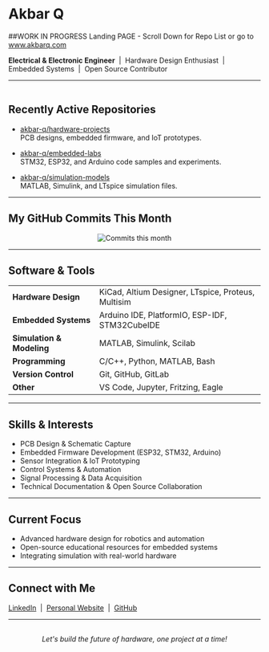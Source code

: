 # Akbar Q


##WORK IN PROGRESS Landing PAGE - Scroll Down for Repo List or go to www.akbarq.com

**Electrical & Electronic Engineer** &nbsp;|&nbsp; Hardware Design Enthusiast &nbsp;|&nbsp; Embedded Systems &nbsp;|&nbsp; Open Source Contributor

---

<!-- Branding bar -->
<p align="center">
  <img src="https://img.shields.io/static/v1?label=&message=&color=002724&labelColor=FFB800&style=flat-square" width="100%" height="2px">
</p>

## Recently Active Repositories

- [akbar-q/hardware-projects](https://github.com/akbar-q/hardware-projects)  
  PCB designs, embedded firmware, and IoT prototypes.

- [akbar-q/embedded-labs](https://github.com/akbar-q/embedded-labs)  
  STM32, ESP32, and Arduino code samples and experiments.

- [akbar-q/simulation-models](https://github.com/akbar-q/simulation-models)  
  MATLAB, Simulink, and LTspice simulation files.

---

## My GitHub Commits This Month

<p align="center">
  <img src="https://img.shields.io/badge/Commits%20this%20month-XX-002724?style=for-the-badge&labelColor=FFB800&color=002724&label=Commits%20this%20month" alt="Commits this month" />
</p>

<!-- 
Tip: Replace XX with your actual commit count for the month.
You can update this manually, or use a GitHub Action to automate it.
-->

---

## Software & Tools

<table>
  <tr>
    <td><b>Hardware Design</b></td>
    <td>KiCad, Altium Designer, LTspice, Proteus, Multisim</td>
  </tr>
  <tr>
    <td><b>Embedded Systems</b></td>
    <td>Arduino IDE, PlatformIO, ESP-IDF, STM32CubeIDE</td>
  </tr>
  <tr>
    <td><b>Simulation & Modeling</b></td>
    <td>MATLAB, Simulink, Scilab</td>
  </tr>
  <tr>
    <td><b>Programming</b></td>
    <td>C/C++, Python, MATLAB, Bash</td>
  </tr>
  <tr>
    <td><b>Version Control</b></td>
    <td>Git, GitHub, GitLab</td>
  </tr>
  <tr>
    <td><b>Other</b></td>
    <td>VS Code, Jupyter, Fritzing, Eagle</td>
  </tr>
</table>

---

## Skills & Interests

- PCB Design & Schematic Capture  
- Embedded Firmware Development (ESP32, STM32, Arduino)  
- Sensor Integration & IoT Prototyping  
- Control Systems & Automation  
- Signal Processing & Data Acquisition  
- Technical Documentation & Open Source Collaboration  

---

## Current Focus

- Advanced hardware design for robotics and automation  
- Open-source educational resources for embedded systems  
- Integrating simulation with real-world hardware  

---

## Connect with Me

[LinkedIn](https://www.linkedin.com/in/your-linkedin) &nbsp;|&nbsp; [Personal Website](https://your-website.com) &nbsp;|&nbsp; [GitHub](https://github.com/akbar-q)

---

<p align="center">
  <img src="https://img.shields.io/static/v1?label=&message=&color=002724&labelColor=FFB800&style=flat-square" width="100%" height="2px">
</p>

<p align="center"><i>Let's build the future of hardware, one project at a time!</i></p>

